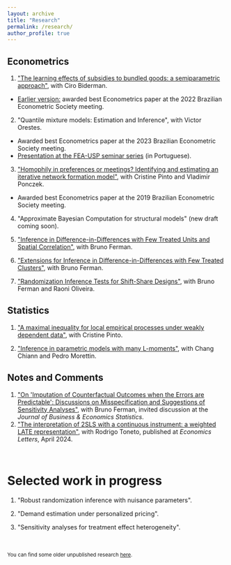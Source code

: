 ```yaml
---
layout: archive
title: "Research" 
permalink: /research/
author_profile: true
---
```


Econometrics
-----

1. ["The learning effects of subsidies to bundled goods: a semiparametric approach"](https://arxiv.org/abs/2311.01217), with Ciro Biderman.
* [Earlier version:](/files/papers/sare.pdf) awarded best Econometrics paper at the 2022 Brazilian Econometric Society meeting.

2. "Quantile mixture models: Estimation and Inference", with Victor Orestes.
* Awarded best Econometrics paper at the 2023 Brazilian Econometric Society meeting.
* [Presentation at the FEA-USP seminar series](https://www.youtube.com/watch?v=dTlgx4WyTGM) (in Portuguese).

3. ["Homophily in preferences or meetings? Identifying and estimating an iterative network formation model"](https://arxiv.org/abs/2201.06694), with Cristine Pinto and Vladimir Ponczek. 
* Awarded best Econometrics paper at the 2019 Brazilian Econometric Society meeting.

4. "Approximate Bayesian Computation for structural models" (new draft coming soon).

5. ["Inference in Difference-in-Differences with Few Treated Units and Spatial Correlation"](https://arxiv.org/abs/2006.16997), with Bruno Ferman.

6. ["Extensions for Inference in Difference-in-Differences with Few Treated Clusters"](https://arxiv.org/abs/2302.03131), with Bruno Ferman. 

7. ["Randomization Inference Tests for Shift-Share Designs"](https://arxiv.org/abs/2206.00999), with Bruno Ferman and Raoni Oliveira. 


Statistics
-----

1. ["A maximal inequality for local empirical processes under weakly dependent data"](https://arxiv.org/abs/2307.01328),  with Cristine Pinto.

2. ["Inference in parametric models with many L-moments"](https://arxiv.org/abs/2210.04146), with Chang Chiann and Pedro Morettin. 


Notes and Comments
-----

1. ["On 'Imputation of Counterfactual Outcomes when the Errors are Predictable': Discussions on Misspecification and Suggestions of Sensitivity Analyses"](files/papers/comment_jbes.pdf), with Bruno Ferman, invited discussion at the <em>Journal of Business & Economics Statistics</em>.
2. ["The interpretation of 2SLS with a continuous instrument: a weighted LATE representation"](https://www.sciencedirect.com/science/article/pii/S0165176524001411), with Rodrigo Toneto, published at <em>Economics Letters</em>, April 2024.

<br/>


# Selected work in progress


1. "Robust randomization inference with nuisance parameters".

2. "Demand estimation under personalized pricing".

3. "Sensitivity analyses for treatment effect heterogeneity".



<br/>
<br/>
<sub>You can find some older unpublished research <a href="/old">here</a>.</sub>
